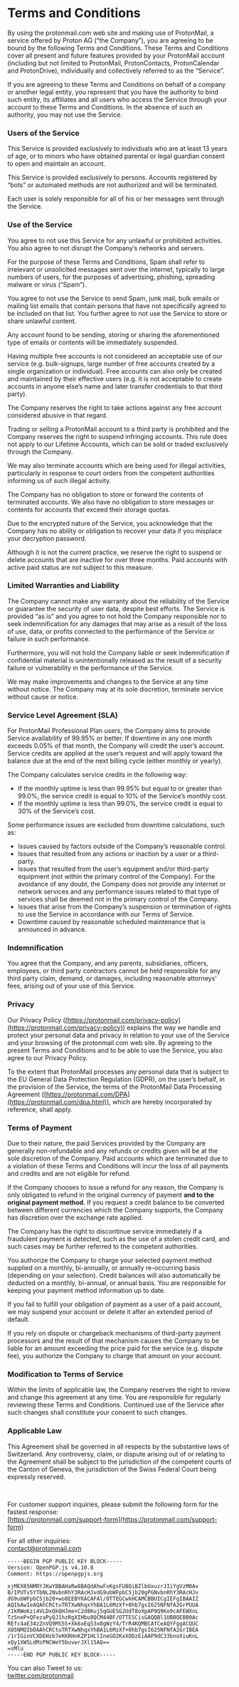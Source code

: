 Terms and Conditions
====================

By using the protonmail.com web site and making use of ProtonMail, a service offered by Proton AG (“the Company”), you are agreeing to be bound by the following Terms and Conditions. These Terms and Conditions cover all present and future features provided by your ProtonMail account (including but not limited to ProtonMail, ProtonContacts, ProtonCalendar and ProtonDrive), individually and collectively referred to as the “Service”.

If you are agreeing to these Terms and Conditions on behalf of a company or another legal entity, you represent that you have the authority to bind such entity, its affiliates and all users who access the Service through your account to these Terms and Conditions. In the absence of such an authority, you may not use the Service.

### Users of the Service

This Service is provided exclusively to individuals who are at least 13 years of age, or to minors who have obtained parental or legal guardian consent to open and maintain an account.

This Service is provided exclusively to persons. Accounts registered by “bots” or automated methods are not authorized and will be terminated.

Each user is solely responsible for all of his or her messages sent through the Service.

### Use of the Service

You agree to not use this Service for any unlawful or prohibited activities. You also agree to not disrupt the Company’s networks and servers.

For the purpose of these Terms and Conditions, Spam shall refer to irrelevant or unsolicited messages sent over the internet, typically to large numbers of users, for the purposes of advertising, phishing, spreading malware or virus (“Spam”).

You agree to not use the Service to send Spam, junk mail, bulk emails or mailing list emails that contain persons that have not specifically agreed to be included on that list. You further agree to not use the Service to store or share unlawful content.

Any account found to be sending, storing or sharing the aforementioned type of emails or contents will be immediately suspended.

Having multiple free accounts is not considered an acceptable use of our service (e.g. bulk-signups, large number of free accounts created by a single organization or individual). Free accounts can also only be created and maintained by their effective users (e.g. it is not acceptable to create accounts in anyone else’s name and later transfer credentials to that third party).

The Company reserves the right to take actions against any free account considered abusive in that regard.

Trading or selling a ProtonMail account to a third party is prohibited and the Company reserves the right to suspend infringing accounts. This rule does not apply to our Lifetime Accounts, which can be sold or traded exclusively through the Company.

We may also terminate accounts which are being used for illegal activities, particularly in response to court orders from the competent authorities informing us of such illegal activity.

The Company has no obligation to store or forward the contents of terminated accounts. We also have no obligation to store messages or contents for accounts that exceed their storage quotas.

Due to the encrypted nature of the Service, you acknowledge that the Company has no ability or obligation to recover your data if you misplace your decryption password.

Although it is not the current practice, we reserve the right to suspend or delete accounts that are inactive for over three months. Paid accounts with active paid status are not subject to this measure.

### Limited Warranties and Liability

The Company cannot make any warranty about the reliability of the Service or guarantee the security of user data, despite best efforts. The Service is provided “as is” and you agree to not hold the Company responsible nor to seek indemnification for any damages that may arise as a result of the loss of use, data, or profits connected to the performance of the Service or failure in such performance.

Furthermore, you will not hold the Company liable or seek indemnification if confidential material is unintentionally released as the result of a security failure or vulnerability in the performance of the Service.

We may make improvements and changes to the Service at any time without notice. The Company may at its sole discretion, terminate service without cause or notice.

### Service Level Agreement (SLA)

For ProtonMail Professional Plan users, the Company aims to provide Service availability of 99.95% or better. If downtime in any one month exceeds 0.05% of that month, the Company will credit the user’s account. Service credits are applied at the user’s request and will apply toward the balance due at the end of the next billing cycle (either monthly or yearly).

The Company calculates service credits in the following way:

*   If the monthly uptime is less than 99.95% but equal to or greater than 99.0%, the service credit is equal to 10% of the Service’s monthly cost.
*   If the monthly uptime is less than 99.0%, the service credit is equal to 30% of the Service’s cost.

Some performance issues are excluded from downtime calculations, such as:

*   Issues caused by factors outside of the Company’s reasonable control.
*   Issues that resulted from any actions or inaction by a user or a third-party.
*   Issues that resulted from the user’s equipment and/or third-party equipment (not within the primary control of the Company). For the avoidance of any doubt, the Company does not provide any internet or network services and any performance issues related to that type of services shall be deemed not in the primary control of the Company.
*   Issues that arise from the Company’s suspension or termination of rights to use the Service in accordance with our Terms of Service.
*   Downtime caused by reasonable scheduled maintenance that is announced in advance.

### Indemnification

You agree that the Company, and any parents, subsidiaries, officers, employees, or third party contractors cannot be held responsible for any third party claim, demand, or damages, including reasonable attorneys’ fees, arising out of your use of this Service.

### Privacy

Our Privacy Policy ([https://protonmail.com/privacy-policy](https://protonmail.com/privacy-policy)) explains the way we handle and protect your personal data and privacy in relation to your use of the Service and your browsing of the protonmail.com web site. By agreeing to the present Terms and Conditions and to be able to use the Service, you also agree to our Privacy Policy.

To the extent that ProtonMail processes any personal data that is subject to the EU General Data Protection Regulation (GDPR), on the user’s behalf, in the provision of the Service, the terms of the ProtonMail Data Processing Agreement ([https://protonmail.com/DPA](https://protonmail.com/dpa.html)), which are hereby incorporated by reference, shall apply.

### Terms of Payment

Due to their nature, the paid Services provided by the Company are generally non-refundable and any refunds or credits given will be at the sole discretion of the Company. Paid accounts which are terminated due to a violation of these Terms and Conditions will incur the loss of all payments and credits and are not eligible for refund.

If the Company chooses to issue a refund for any reason, the Company is only obligated to refund in the original currency of payment **and to the original payment method**. If you request a credit balance to be converted between different currencies which the Company supports, the Company has discretion over the exchange rate applied.

The Company has the right to discontinue service immediately if a fraudulent payment is detected, such as the use of a stolen credit card, and such cases may be further referred to the competent authorities.

You authorize the Company to charge your selected payment method supplied on a monthly, bi-annually, or annually re-occurring basis (depending on your selection). Credit balances will also automatically be deducted on a monthly, bi-annual, or annual basis. You are responsible for keeping your payment method information up to date.

If you fail to fulfill your obligation of payment as a user of a paid account, we may suspend your account or delete it after an extended period of default.

If you rely on dispute or chargeback mechanisms of third-party payment processors and the result of that mechanism causes the Company to be liable for an amount exceeding the price paid for the service (e.g. dispute fee), you authorize the Company to charge that amount on your account.

### Modification to Terms of Service

Within the limits of applicable law, the Company reserves the right to review and change this agreement at any time. You are responsible for regularly reviewing these Terms and Conditions. Continued use of the Service after such changes shall constitute your consent to such changes.

### Applicable Law

This Agreement shall be governed in all respects by the substantive laws of Switzerland. Any controversy, claim, or dispute arising out of or relating to the Agreement shall be subject to the jurisdiction of the competent courts of the Canton of Geneva, the jurisdiction of the Swiss Federal Court being expressly reserved.

 

For customer support inquiries, please submit the following form for the fastest response:  
[https://protonmail.com/support-form](https://protonmail.com/support-form)

For all other inquiries:  
[contact@protonmail.com](mailto:contact@protonmail.com)

    -----BEGIN PGP PUBLIC KEY BLOCK-----
    Version: OpenPGP.js v4.10.8
    Comment: https://openpgpjs.org
    
    xjMEX85NMRYJKwYBBAHaRw8BAQdAhwFxKgsFU8QiBZlbUxuzrJIiYgVzM0Av
    B/IPUTv5YTbNL2NvbnRhY3RAcHJvdG9ubWFpbC5jb20gPGNvbnRhY3RAcHJv
    dG9ubWFpbC5jb20+wo8EEBYKACAFAl/OTTEGCwkHCAMCBBUICgIEFgIBAAIZ
    AQIbAwIeAQAhCRCtuTRTXwNhqxYhBA1L6MzXf+0hb7gsI625NFNfA2GrPUUA
    /1kRWoKzi4VLDxQkQHJme+C2d8Kuj5qGUESG2UdT8oXpAP9Q9Ko9cAFEWXnL
    Tz5neP+QFezaPyQJ1hzRgXIHbu8QCM44BF/OTTESCisGAQQBl1UBBQEBB0Ac
    REfc4aE34zZnVQ9MS5S+Xk6xEq53x0gWzY4/TrR4KQMBCAfCeAQYFggACQUC
    X85NMQIbDAAhCRCtuTRTXwNhqxYhBA1L6MzXf+0hb7gsI625NFNfA2GrIBEA
    /1rIGinVCXDEHzb7eKKRHnKZP1HLlIneGO2KxXODzEiAAP9dC33bnoXiuKnL
    xQy1XWSLdMzPNCWeY5buvwrJXl15AQ==
    =sMlu
    -----END PGP PUBLIC KEY BLOCK-----

You can also Tweet to us:  
[twitter.com/protonmail](https://twitter.com/protonmail)